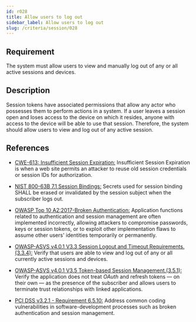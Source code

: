 ```yaml
---
id: r028
title: Allow users to log out
sidebar_label: Allow users to log out
slug: /criteria/session/028
---
```


## Requirement

The system must allow users to view
and manually log out of any
or all active sessions and devices.

## Description

Session tokens have associated permissions
that allow any actor who possesses them
to perform actions in a system.
If a user leaves a session open
and loses access to the device
on which it resides,
anyone with access to the device
will be able to use that session.
Therefore,
the system should allow users
to view and log out of any active
session.

## References

- [CWE-613: Insufficient Session Expiration:](https://cwe.mitre.org/data/definitions/613.html)
Insufficient Session Expiration
is when a web site permits
an attacker to reuse old session credentials
or session IDs for authorization.

- [NIST 800-63B 7.1 Session Bindings:](https://pages.nist.gov/800-63-3/sp800-63b.html)
Secrets used for session binding
SHALL be erased or invalidated
by the session subject
when the subscriber logs out.

- [OWASP Top 10 A2:2017-Broken Authentication:](https://owasp.org/www-project-top-ten/OWASP_Top_Ten_2017/Top_10-2017_A2-Broken_Authentication)
Application functions related
to authentication and session management
are often implemented incorrectly,
allowing attackers to compromise passwords,
keys or session tokens,
or to exploit other implementation flaws
to assume other users' identities
temporarily or permanently.

- [OWASP-ASVS v4.0.1 V3.3 Session Logout and Timeout Requirements.(3.3.4):](https://owasp.org/www-pdf-archive/OWASP_Application_Security_Verification_Standard_4.0-en.pdf)
Verify that users
are able to view and log out of any
or all currently active
sessions and devices.

- [OWASP-ASVS v4.0.1 V3.5 Token-based Session Management.(3.5.1):](https://owasp.org/www-pdf-archive/OWASP_Application_Security_Verification_Standard_4.0-en.pdf)
Verify the application does not treat
*OAuth* and refresh tokens
— on their own —
as the presence of the subscriber
and allows users to terminate
trust relationships
with linked applications.

- [PCI DSS v3.2.1 - Requirement 6.5.10:](https://www.pcisecuritystandards.org/documents/PCI_DSS_v3-2-1.pdf)
Address common coding vulnerabilities
in software-development processes
such as broken authentication
and session management.
